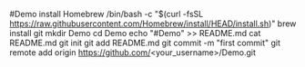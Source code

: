 #Demo
install Homebrew
/bin/bash -c "$(curl -fsSL https://raw.githubusercontent.com/Homebrew/install/HEAD/install.sh)"
brew install git
mkdir Demo
cd Demo
echo "#Demo" >> README.md
cat README.md
git init
git add README.md
git commit -m "first commit"
git remote add origin https://github.com/<your_username>/Demo.git
